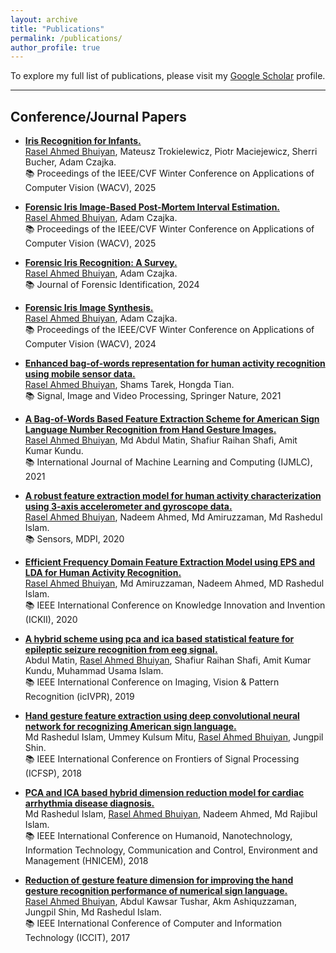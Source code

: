```yaml
---
layout: archive
title: "Publications"
permalink: /publications/
author_profile: true
---
```


To explore my full list of publications, please visit my <a href="https://scholar.google.com/citations?user=0ZclOWAAAAAJ&hl=en" target="_blank" rel="noopener noreferrer">Google Scholar</a> profile.

---

## Conference/Journal Papers

* <a href="" target="_blank" rel="noopener noreferrer">**Iris Recognition for Infants.** </a><br>
<u>Rasel Ahmed Bhuiyan</u>, Mateusz Trokielewicz, Piotr Maciejewicz, Sherri Bucher, Adam Czajka.  <br>
📚 Proceedings of the IEEE/CVF Winter Conference on Applications of Computer Vision (WACV), 2025

* <a href="https://arxiv.org/pdf/2404.10172" target="_blank" rel="noopener noreferrer">**Forensic Iris Image-Based Post-Mortem Interval Estimation.** </a><br>
<u>Rasel Ahmed Bhuiyan</u>, Adam Czajka.  <br>
📚 Proceedings of the IEEE/CVF Winter Conference on Applications of Computer Vision (WACV), 2025

* <a href="https://openurl.ebsco.com/EPDB%3Agcd%3A10%3A28344922/detailv2?sid=ebsco%3Aplink%3Ascholar&id=ebsco%3Agcd%3A176791824&crl=c&link_origin=scholar.google.com" target="_blank" rel="noopener noreferrer">**Forensic Iris Recognition: A Survey.** </a><br>
<u>Rasel Ahmed Bhuiyan</u>, Adam Czajka.  <br>
📚 Journal of Forensic Identification, 2024

* <a href="https://openaccess.thecvf.com/content/WACV2024W/MAP-A/papers/Bhuiyan_Forensic_Iris_Image_Synthesis_WACVW_2024_paper.pdf" target="_blank" rel="noopener noreferrer">**Forensic Iris Image Synthesis.** </a><br>
<u>Rasel Ahmed Bhuiyan</u>, Adam Czajka.  <br>
📚 Proceedings of the IEEE/CVF Winter Conference on Applications of Computer Vision (WACV), 2024

* <a href="https://doi.org/10.1007/s11760-021-01907-4" target="_blank" rel="noopener noreferrer">**Enhanced bag-of-words representation for human activity recognition using mobile sensor data.** </a><br>
<u>Rasel Ahmed Bhuiyan</u>, Shams Tarek, Hongda Tian.  <br>
📚 Signal, Image and Video Processing, Springer Nature, 2021

* <a href="https://www.ijml.org/vol11/1018-IJMLC-327.pdf" target="_blank" rel="noopener noreferrer">**A Bag-of-Words Based Feature Extraction Scheme for American Sign Language Number Recognition from Hand Gesture Images.** </a><br>
<u>Rasel Ahmed Bhuiyan</u>, Md Abdul Matin, Shafiur Raihan Shafi, Amit Kumar Kundu.  <br>
📚 International Journal of Machine Learning and Computing (IJMLC), 2021

* <a href="https://doi.org/10.3390/s20236990" target="_blank" rel="noopener noreferrer">**A robust feature extraction model for human activity characterization using 3-axis accelerometer and gyroscope data.** </a><br>
<u>Rasel Ahmed Bhuiyan</u>, Nadeem Ahmed, Md Amiruzzaman, Md Rashedul Islam.  <br>
📚 Sensors, MDPI, 2020

* <a href="https://doi.org/10.1109/ICKII50300.2020.9318786" target="_blank" rel="noopener noreferrer">**Efficient Frequency Domain Feature Extraction Model using EPS and LDA for Human Activity Recognition.** </a><br>
<u>Rasel Ahmed Bhuiyan</u>, Md Amiruzzaman, Nadeem Ahmed, MD Rashedul Islam.  <br>
📚 IEEE International Conference on Knowledge Innovation and Invention (ICKII), 2020

* <a href="https://doi.org/10.1109/ICIEV.2019.8858573" target="_blank" rel="noopener noreferrer">**A hybrid scheme using pca and ica based statistical feature for epileptic seizure recognition from eeg signal.** </a> <br>
Abdul Matin, <u>Rasel Ahmed Bhuiyan</u>, Shafiur Raihan Shafi, Amit Kumar Kundu, Muhammad Usama Islam. <br>
📚 IEEE International Conference on Imaging, Vision & Pattern Recognition (icIVPR), 2019

* <a href="https://doi.org/10.1109/ICFSP.2018.8552044" target="_blank" rel="noopener noreferrer">**Hand gesture feature extraction using deep convolutional neural network for recognizing American sign language.**</a> <br>
Md Rashedul Islam, Ummey Kulsum Mitu, <u>Rasel Ahmed Bhuiyan</u>, Jungpil Shin. <br>
📚 IEEE International Conference on Frontiers of Signal Processing (ICFSP), 2018

* <a href="https://doi.org/10.1109/HNICEM.2018.8666331" target="_blank" rel="noopener noreferrer">**PCA and ICA based hybrid dimension reduction model for cardiac arrhythmia disease diagnosis.** </a><br>
Md Rashedul Islam, <u>Rasel Ahmed Bhuiyan</u>, Nadeem Ahmed, Md Rajibul Islam. <br>
📚 IEEE International Conference on Humanoid, Nanotechnology, Information Technology, Communication and Control, Environment and Management (HNICEM), 2018

* <a href="https://doi.org/10.1109/ICCITECHN.2017.8281833" target="_blank" rel="noopener noreferrer">**Reduction of gesture feature dimension for improving the hand gesture recognition performance of numerical sign language.**</a> <br>
<u>Rasel Ahmed Bhuiyan</u>, Abdul Kawsar Tushar, Akm Ashiquzzaman, Jungpil Shin, Md Rashedul Islam. <br>
📚 IEEE International Conference of Computer and Information Technology (ICCIT), 2017






